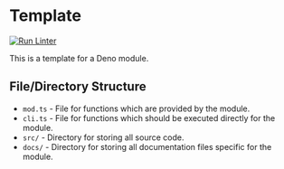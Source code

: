 # Template

[![Run Linter](https://github.com/DenoPlayground/Template/actions/workflows/lint.yml/badge.svg)](https://github.com/DenoPlayground/Template/actions/workflows/lint.yml)

This is a template for a Deno module.

## File/Directory Structure

- `mod.ts` - File for functions which are provided by the module.
- `cli.ts` - File for functions which should be executed directly for the module.
- `src/` - Directory for storing all source code.
- `docs/` - Directory for storing all documentation files specific for the module.
